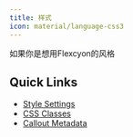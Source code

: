 ```yaml
---
title: 样式
icon: material/language-css3
---
```


如果你是想用Flexcyon的风格

## Quick Links
- [Style Settings](./Style-Settings/index.md)
- [CSS Classes](./CSS-Classes/index.md)
- [Callout Metadata](./Callout-Metadata/index.md)